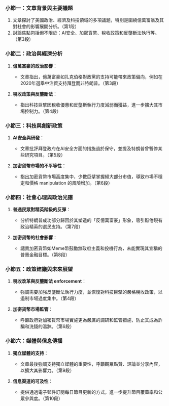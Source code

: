 ### 小節一：文章背景與主要議題
1. 文章探討了美國政治、經濟及科技領域的多項議題，特別是圍繞億萬富翁及其對社會的影響展開分析。（第1段）
2. 討論焦點包括但不限於：AI安全、加密貨幣、稅收政策和反壟斷法執行等。（第3段）

### 小節二：政治與經濟分析
1. **億萬富豪的政治影響**：
   - 文章指出，億萬富豪如扎克伯格對政黨的支持可能帶來政策偏向，例如在2020年選舉中注資支持拜登而非特朗普。（第3段）
   
2. **稅收政策與反壟斷法**：
   - 指出科技巨擘因稅收優惠和反壟斷執行力度減弱而獲益，進一步擴大其市場控制力。（第4段）

### 小節三：科技與創新政策
1. **AI安全與研發**：
   - 文章批評拜登政府在AI安全方面的措施過於保守，並提及特朗普曾暫停某些研究項目。（第5段）
   
2. **加密貨幣市場的不平等性**：
   - 指出加密貨幣市場高度集中，少數巨擘掌握絕大部分市值，導致市場不穩定和價格 manipulation 的風險增加。（第6段）

### 小節四：社會心理與政治光譜
1. **普通民眾對精英階級的反彈**：
   - 分析特朗普成功部分歸因於其塑造的「反億萬富豪」形象，吸引厭倦現有政治精英的選民支持。（第7段）
   
2. **加密貨幣的社會影響**：
   - 譴責加密貨幣如Meme幣鼓勵無政府主義和投機行為，未能實現其宣稱的普惠金融目標。（第8段）

### 小節五：政策建議與未來展望
1. **稅收改革與反壟斷法 enforcement**：
   - 強調需要加強反壟斷法執行力度，並恢復對科技巨擘的嚴格稅收政策，以遏制市場過度集中。（第4段）
   
2. **加密貨幣市場監管**：
   - 呼籲政府對加密貨幣市場實施更為嚴厲的調研和監管措施，防止其成為詐騙和洗錢的溫牀。（第6段）

### 小節六：媒體與信息傳播
1. **獨立媒體的支持**：
   - 文章最後強調支持獨立媒體的重要性，呼籲觀眾點贊、評論並分享內容，以擴大其影響力。（第9段）
   
2. **信息渠道的可及性**：
   - 提供通過電子郵件訂閱每日節目更新的方式，進一步提升節目覆蓋率和公眾參與度。（第10段）
